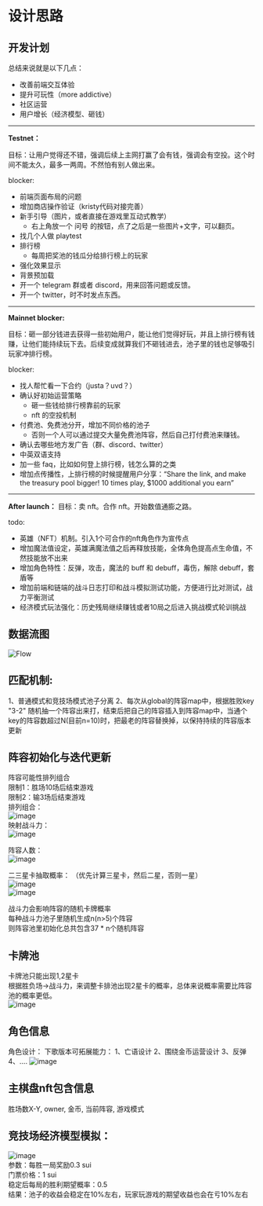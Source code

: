 # 设计思路  

## 开发计划

总结来说就是以下几点：
- 改善前端交互体验
- 提升可玩性（more addictive）
- 社区运营
- 用户增长（经济模型、砸钱）

----

**Testnet：**

目标：让用户觉得还不错，强调后续上主网打赢了会有钱，强调会有空投。这个时间不能太久，最多一两周。不然怕有别人做出来。

blocker:
- 前端页面布局的问题
- 增加商店操作验证（kristy代码对接完善）
- 新手引导（图片，或者直接在游戏里互动式教学）
    - 右上角放一个 问号 的按钮，点了之后是一些图片+文字，可以翻页。
- 找几个人做 playtest
- 排行榜
    - 每周把奖池的钱瓜分给排行榜上的玩家
- 强化效果显示
- 背景预加载
- 开一个 telegram 群或者 discord，用来回答问题或反馈。
- 开一个 twitter，时不时发点东西。

----

**Mainnet blocker:**

目标：砸一部分钱进去获得一些初始用户，能让他们觉得好玩，并且上排行榜有钱赚，让他们能持续玩下去。后续变成就算我们不砸钱进去，池子里的钱也足够吸引玩家冲排行榜。

blocker:
- 找人帮忙看一下合约（justa？uvd？）
- 确认好初始运营策略
    - 砸一些钱给排行榜靠前的玩家
    - nft 的空投机制
- 付费池、免费池分开，增加不同价格的池子
    - 否则一个人可以通过提交大量免费池阵容，然后自己打付费池来赚钱。
- 确认去哪些地方发广告（群、discord、twitter）
- 中英双语支持
- 加一些 faq，比如如何登上排行榜，钱怎么算的之类
- 增加点传播性，上排行榜的时候提醒用户分享：“Share the link, and make the treasury pool bigger! 10 times play, $1000 additional you earn”

----

**After launch：**
目标：卖 nft。合作 nft。开始数值通膨之路。

todo:
- 英雄（NFT）机制。引入1个可合作的nft角色作为宣传点
- 增加魔法值设定，英雄满魔法值之后再释放技能，全体角色提高点生命值，不然技能放不出来
- 增加角色特性：反弹，攻击，魔法的 buff 和 debuff，毒伤，解除 debuff，套盾等
- 增加前端和链端的战斗日志打印和战斗模拟测试功能，方便进行比对测试，战力平衡测试
- 经济模式玩法强化：历史残局继续赚钱或者10局之后进入挑战模式轮训挑战


## 数据流图  
![Flow](https://github.com/ISayHelloworld/autoChess/assets/43593163/31784949-6b5d-48bd-950f-92d0c4787575)


## 匹配机制:
1、普通模式和竞技场模式池子分离
2、每次从global的阵容map中，根据胜败key "3-2" 随机抽一个阵容出来打，结束后把自己的阵容插入到阵容map中，当通个key的阵容数超过N(目前n=10)时，把最老的阵容替换掉，以保持持续的阵容版本更新  

## 阵容初始化与迭代更新  
阵容可能性排列组合  
限制1：胜场10场后结束游戏  
限制2：输3场后结束游戏  
排列组合：  
![image](https://github.com/ISayHelloworld/autoChess/assets/43593163/90891e9e-d68d-4674-b99f-5058e0afa4dc)  
映射战斗力：  
![image](https://github.com/ISayHelloworld/autoChess/assets/43593163/0512b642-f28f-4f45-a08d-9e005708d131)

阵容人数：  
![image](https://github.com/ISayHelloworld/autoChess/assets/43593163/a6559499-650a-4a02-8390-e99e13444561)  


二三星卡抽取概率：  （优先计算三星卡，然后二星，否则一星）  
![image](https://github.com/ISayHelloworld/autoChess/assets/43593163/aea10166-7fb4-4665-8c55-48031cbbe145)  
![image](https://github.com/ISayHelloworld/autoChess/assets/43593163/fae6a2a6-a86b-4718-8db1-a42f3661ad24)  


战斗力会影响阵容的随机卡牌概率  
每种战斗力池子里随机生成n(n>5)个阵容  
则阵容池里初始化总共包含37 * n个随机阵容  

## 卡牌池  
卡牌池只能出现1,2星卡  
根据胜负场->战斗力，来调整卡排池出现2星卡的概率，总体来说概率需要比阵容池的概率更低。  
![image](https://github.com/ISayHelloworld/autoChess/assets/43593163/3c156d51-afac-459a-9a40-8adb0c8e8b2e)  


## 角色信息  
角色设计：
下歌版本可拓展能力：
    1、亡语设计
    2、围绕金币运营设计
    3、反弹
    4、....
![image](https://github.com/ISayHelloworld/autoChess/assets/43593163/162bb486-b114-4bb7-ba4e-9daa4c1400c6)


## 主棋盘nft包含信息  
胜场数X-Y, owner, 金币, 当前阵容, 游戏模式  

## 竞技场经济模型模拟：
![image](https://github.com/ISayHelloworld/autoChess/assets/43593163/31c658f4-b275-4e5e-a974-22a16f4523e2)  
参数：每胜一局奖励0.3 sui  
门票价格：1 sui  
稳定后每局的胜利期望概率：0.5  
结果：池子的收益会稳定在10%左右，玩家玩游戏的期望收益也会在亏10%左右  
